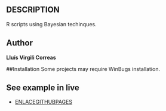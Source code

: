 ## DESCRIPTION
R scripts using Bayesian techinques.

## Author
**Lluís Virgili Correas**

##Installation
Some projects may require WinBugs installation.

## See example in live
- [ENLACEGITHUBPAGES](ENLACEGITHUBPAGES)
